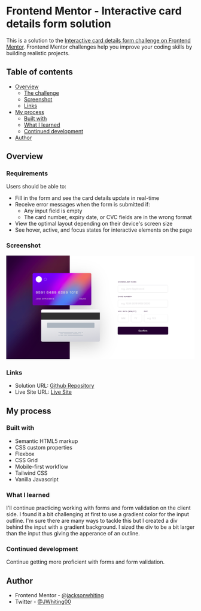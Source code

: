 # Frontend Mentor - Interactive card details form solution

This is a solution to the [Interactive card details form challenge on Frontend Mentor](https://www.frontendmentor.io/challenges/interactive-card-details-form-XpS8cKZDWw). Frontend Mentor challenges help you improve your coding skills by building realistic projects.

## Table of contents

-  [Overview](#overview)
   -  [The challenge](#requirements)
   -  [Screenshot](#screenshot)
   -  [Links](#links)
-  [My process](#my-process)
   -  [Built with](#built-with)
   -  [What I learned](#what-i-learned)
   -  [Continued development](#continued-development)
-  [Author](#author)

## Overview

### Requirements

Users should be able to:

-  Fill in the form and see the card details update in real-time
-  Receive error messages when the form is submitted if:
   -  Any input field is empty
   -  The card number, expiry date, or CVC fields are in the wrong format
-  View the optimal layout depending on their device's screen size
-  See hover, active, and focus states for interactive elements on the page

### Screenshot

![](/src/images/screenshot-interactive-card-details-form.png)

### Links

-  Solution URL: [Github Repository](https://github.com/jacksonwhiting/interactive-card-details-form)
-  Live Site URL: [Live Site](https://jw-credit-card-details-form.netlify.app/)

## My process

### Built with

-  Semantic HTML5 markup
-  CSS custom properties
-  Flexbox
-  CSS Grid
-  Mobile-first workflow
-  Tailwind CSS
-  Vanilla Javascript

### What I learned

I'll continue practicing working with forms and form validation on the client side. I found it a bit challenging at first to use a gradient color for the input outline. I'm sure there are many ways to tackle this but I created a div behind the input with a gradient background. I sized the div to be a bit larger than the input thus giving the apperance of an outline.

### Continued development

Continue getting more proficient with forms and form validation.

## Author

-  Frontend Mentor - [@jacksonwhiting](https://www.frontendmentor.io/profile/jacksonwhiting)
-  Twitter - [@JWhiting00](https://www.twitter.com/JWhiting0)
